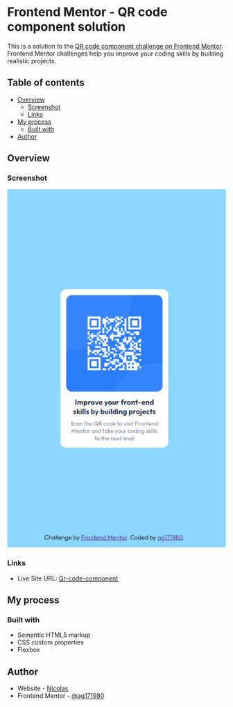 # Frontend Mentor - QR code component solution

This is a solution to the [QR code component challenge on Frontend Mentor](https://www.frontendmentor.io/challenges/qr-code-component-iux_sIO_H). Frontend Mentor challenges help you improve your coding skills by building realistic projects. 

## Table of contents

- [Overview](#overview)
  - [Screenshot](#screenshot)
  - [Links](#links)
- [My process](#my-process)
  - [Built with](#built-with)
- [Author](#author)




## Overview

### Screenshot

![](./images/screenshot.png)

### Links

- Live Site URL: [Qr-code-component](https://qr-code-ag171980.netlify.app/)

## My process

### Built with

- Semantic HTML5 markup
- CSS custom properties
- Flexbox

## Author

- Website - [Nicolas](https://portfolionicolas.netlify.app/)
- Frontend Mentor - [@ag171980](https://www.frontendmentor.io/profile/ag171980)

